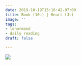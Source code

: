 ```yaml
---
date: 2019-10-19T15:16:42-07:00
title: Book (10♢) | Heart (J♡)
image: ''
tags:
- lenormand
- daily reading
draft: false

---
```

![](/images/20191019_151407.jpg)